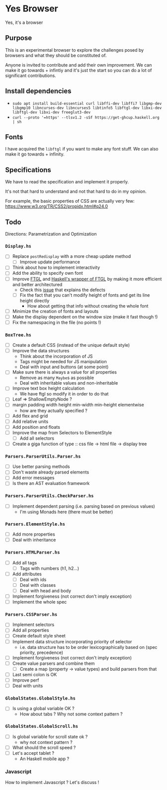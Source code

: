 # Yes Browser

Yes, it's a browser

## Purpose

This is an experimental browser to explore the challenges posed by browsers and what they should be constituted of.

Anyone is invited to contribute and add their own improvement. We can make it go towards + infintiy and it's just the start so you can do a lot of significant contributions.

## Install dependencies

- `sudo apt install build-essential curl libffi-dev libffi7 libgmp-dev libgmp10 libncurses-dev libncurses5 libtinfo5 libftgl-dev libxi-dev libftgl-dev libxi-dev freeglut3-dev`
- `curl --proto '=https' --tlsv1.2 -sSf https://get-ghcup.haskell.org | sh`

## Fonts

I have acquired the `libftgl` if you want to make any font stuff. We can also make it go towards + infinity.

## Specifications

We have to read the specification and implement it properly.

It's not that hard to understand and not that hard to do in my opinion.

For example, the basic properties of CSS are actually very few: https://www.w3.org/TR/CSS2/propidx.html#q24.0

## Todo

Directions: Parametrization and Optimization

### `Display.hs`

- [ ] Replace `postRedisplay` with a more cheap update method
  - [ ] Improve update performance
- [ ] Think about how to implement interactivity
- [ ] Add the ability to specify own font
- [ ] Improve [FTGL](https://github.com/HamzaM3/ftgl) and [Haskell's wrapper of FTGL](https://github.com/HamzaM3/FTGL-haskell) by making it more efficient and better architectured
  - Check this [issue](https://github.com/frankheckenbach/ftgl/issues/10) that explains the defects
  - [ ] Fix the fact that you can't modify height of fonts and get its line height directly
    - How about getting that info without creating the whole font
- [ ] Minimize the creation of fonts and layouts
- [ ] Make the display dependent on the window size (make it fast though !)
- [ ] Fix the namespacing in the file (no points !)

### `BoxTree.hs`

- [ ] Create a default CSS (instead of the unique default style)
- [ ] Improve the data structures
  - Think about the incorporation of JS
  - Tags might be needed for JS manipulation
  - Deal with input and buttons (at some point)
- [ ] Make sure there is always a value for all properties
  - Remove as many `Maybe`s as possible
  - Deal with inheritable values and non-inheritable
- [ ] Improve text box height calculation
  - We have ftgl so modify it in order to do that
- [ ] Leaf => ShallowEmptyNode ?
- [ ] margin padding width height min-width min-height elementwise
  - how are they actually specified ?
- [ ] Add flex and grid
- [ ] Add relative units
- [ ] Add position and floats
- [ ] Improve the map from Selectors to ElementStyle
  - [ ] Add all selectors
- [ ] Create a giga function of type :: css file -> html file -> display tree

### `Parsers.ParserUtils.Parser.hs`

- [ ] Use better parsing methods
- [ ] Don't waste already parsed elements
- [ ] Add error messages
- [ ] Is there an AST evaluation framework

### `Parsers.ParserUtils.CheckParser.hs`

- [ ] Implement dependent parsing (i.e. parsing based on previous values)
  - I'm using Monads here (there must be better)

### `Parsers.ElementStyle.hs`

- [ ] Add more properties
- [ ] Deal with inheritance

### `Parsers.HTMLParser.hs`

- [ ] Add all tags
  - [ ] Tags with numbers (h1, h2...)
- [ ] Add attributes
  - [ ] Deal with ids
  - [ ] Deal with classes
  - [ ] Deal with head and body
- [ ] Implement forgiveness (not correct don't imply exception)
- [ ] Implement the whole spec

### `Parsers.CSSParser.hs`

- [ ] Implement selectors
- [ ] Add all properties
- [ ] Create default style sheet
- [ ] Implement data structure incorporating priority of selector
  - i.e. data structure has to be order lexicographically based on (spec priority, precedence)
- [ ] Implement forgiveness (not correct don't imply exception)
- [ ] Create value parsers and combine them
  - [ ] Create a map (property -> value types) and build parsers from that
- [ ] Last semi colon is OK
- [ ] Improve perf
- [ ] Deal with units

### `GlobalStates.GlobalStyle.hs`

- [ ] Is using a global variable OK ?
  - How about tabs ? Why not some context pattern ?

### `GlobalStates.GlobalScroll.hs`

- [ ] Is global variable for scroll state ok ?
  - why not context pattern ?
- [ ] What should the scroll speed ?
- [ ] Let's accept tablet ?
  - An Haskell mobile app ?

### Javascript

How to implement Javascript ? Let's discuss !
